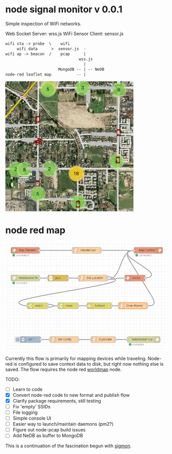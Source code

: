 # node signal monitor v 0.0.1

Simple inspection of WiFi networks.

Web Socket Server: wss.js
WiFi Sensor Client: sensor.js


```text
wifi sta -> probe  \    wifi
     wifi data      >  sensor.js  -
wifi ap -> beacon  /    pcap      |
                                wss.js
                                  |
                       MongoDB -- | -- NeDB
node-red leaflet map           -- |
```

![wifi map](doc/wifimap.png)

# node red map

![wifi map](doc/sigmonmap-flow.png)

Currently this flow is primarily for mapping devices while traveling.
Node-red is configured to save context data to disk, but right now nothing else is saved.
The flow requires the node red [worldmap](https://www.npmjs.com/package/node-red-contrib-web-worldmap) node.

TODO:
- [ ] Learn to code
- [x] Convert node-red code to new format and publish flow
- [x] Clarify package requirements, still testing
- [ ] Fix 'empty' SSIDs
- [ ] File logging
- [ ] Simple console UI
- [ ] Easier way to launch/maintain daemons (pm2?)
- [ ] Figure out node-pcap build issues
- [ ] Add NeDB as buffer to MongoDB

This is a continuation of the fascination begun with [sigmon](http://github.com/terbo/sigmon).

